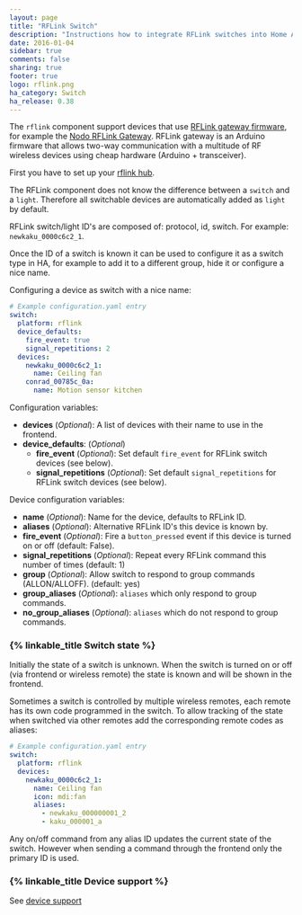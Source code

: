 ```yaml
---
layout: page
title: "RFLink Switch"
description: "Instructions how to integrate RFLink switches into Home Assistant."
date: 2016-01-04
sidebar: true
comments: false
sharing: true
footer: true
logo: rflink.png
ha_category: Switch
ha_release: 0.38
---
```


The `rflink` component support devices that use [RFLink gateway firmware](http://www.nemcon.nl/blog2/), for example the [Nodo RFLink Gateway](https://www.nodo-shop.nl/nl/21-rflink-gateway). RFLink gateway is an Arduino firmware that allows two-way communication with a multitude of RF wireless devices using cheap hardware (Arduino + transceiver).

First you have to set up your [rflink hub](/components/rflink/).

The RFLink component does not know the difference between a `switch` and a `light`. Therefore all switchable devices are automatically added as `light` by default.

RFLink switch/light ID's are composed of: protocol, id, switch. For example: `newkaku_0000c6c2_1`.

Once the ID of a switch is known it can be used to configure it as a switch type in HA, for example to add it to a different group, hide it or configure a nice name.

Configuring a device as switch with a nice name:

```yaml
# Example configuration.yaml entry
switch:
  platform: rflink
  device_defaults:
    fire_event: true
    signal_repetitions: 2
  devices:
    newkaku_0000c6c2_1:
      name: Ceiling fan
    conrad_00785c_0a:
      name: Motion sensor kitchen

```

Configuration variables:

- **devices** (*Optional*): A list of devices with their name to use in the frontend.
- **device_defaults**: (*Optional*)
  - **fire_event** (*Optional*): Set default `fire_event` for RFLink switch devices (see below).
  - **signal_repetitions** (*Optional*): Set default `signal_repetitions` for RFLink switch devices (see below).

Device configuration variables:

- **name** (*Optional*): Name for the device, defaults to RFLink ID.
- **aliases** (*Optional*): Alternative RFLink ID's this device is known by.
- **fire_event** (*Optional*): Fire a `button_pressed` event if this device is turned on or off (default: False).
- **signal_repetitions** (*Optional*): Repeat every RFLink command this number of times (default: 1)
- **group** (*Optional*): Allow switch to respond to group commands (ALLON/ALLOFF). (default: yes)
- **group_aliases** (*Optional*): `aliases` which only respond to group commands.
- **no_group_aliases** (*Optional*): `aliases` which do not respond to group commands.

### {% linkable_title Switch state %}

Initially the state of a switch is unknown. When the switch is turned on or off (via frontend or wireless remote) the state is known and will be shown in the frontend.

Sometimes a switch is controlled by multiple wireless remotes, each remote has its own code programmed in the switch. To allow tracking of the state when switched via other remotes add the corresponding remote codes as aliases:

```yaml
# Example configuration.yaml entry
switch:
  platform: rflink
  devices:
    newkaku_0000c6c2_1:
      name: Ceiling fan
      icon: mdi:fan
      aliases:
        - newkaku_000000001_2
        - kaku_000001_a
```

Any on/off command from any alias ID updates the current state of the switch. However when sending a command through the frontend only the primary ID is used.

### {% linkable_title Device support %}

See [device support](/components/rflink/#device-support)

